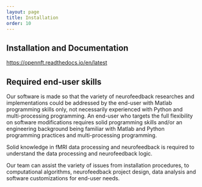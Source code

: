 ```yaml
---
layout: page
title: Installation
order: 10
---
```


## Installation and Documentation
<https://opennft.readthedocs.io/en/latest>

## Required end-user skills

Our software is made so that the variety of neurofeedback researches and implementations could be addressed by the end-user with Matlab programming skills only, not necessarily experienced with Python and multi-processing programming.
An end-user who targets the full flexibility on software modifications requires solid programming skills and/or an engineering background being familiar with Matlab and Python programming practices and multi-processing programming.

Solid knowledge in fMRI data processing and neurofeedback is required to understand the data processing and neurofeedback logic.

Our team can assist the variety of issues from installation procedures, to computational algorithms, neurofeedback project design, data analysis and software customizations for end-user needs.

